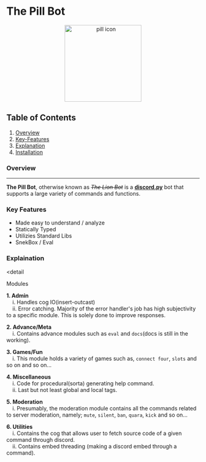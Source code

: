 # The Pill Bot
<center>
  <img width="200" alt="pill icon" src="https://raw.githubusercontent.com/Ricky-MY/The-Pill-Bot/main/bot/assets/pngtree_pillcartoon.png">
</center>

## Table of Contents
1. [Overview](#overview)
2. [Key-Features](#key-features)
2. [Explanation](#) 
3. [Installation](#)

### Overview
-------------
**The Pill Bot**, otherwise known as *~~The Lion Bot~~* is a **[discord.py](https://github.com/Rapptz/discord.py)** bot that supports a large variety of commands and functions.

### Key Features
* Made easy to understand / analyze
* Statically Typed
* Utilizies Standard Libs
* SnekBox / Eval

### Explaination
<detail
<summary>Modules</summary>
<div>

**1. Admin**
<br>
&nbsp;&nbsp;&nbsp;&nbsp;i. Handles cog IO(insert-outcast)<br>
&nbsp;&nbsp;&nbsp;&nbsp;ii. Error catching. Majority of the error handler's job has high subjectivity to a specific module. This is solely done to improve responses.

**2. Advance/Meta**
<br>
&nbsp;&nbsp;&nbsp;&nbsp;i. Contains advance modules such as `eval` and `docs`(docs is still in the working).

**3. Games/Fun**
<br>
&nbsp;&nbsp;&nbsp;&nbsp;i. This module holds a variety of games such as, `connect four`, `slots` and so on and so on...

**4. Miscellaneous**
<br>
&nbsp;&nbsp;&nbsp;&nbsp;i. Code for procedural(sorta) generating help command.
<br>
&nbsp;&nbsp;&nbsp;&nbsp;ii. Last but not least global and local tags.

**5. Moderation**
<br>
&nbsp;&nbsp;&nbsp;&nbsp;i. Presumably, the moderation module contains all the commands related to server moderation, namely; `mute`, `silent`, `ban`, `quara`, `kick` and so on... 

**6. Utilities**
<br>
&nbsp;&nbsp;&nbsp;&nbsp;i. Contains the cog that allows user to fetch source code of a given command through discord.
<br>
&nbsp;&nbsp;&nbsp;&nbsp;ii. Contains embed threading (making a discord embed through a command).
</div>
</details>

